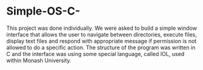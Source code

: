 # Simple-OS-C-
This project was done individually. We were asked to build a simple window interface that allows the user to navigate between directories, execute files, display text files and respond with appropriate message if permission is not allowed to do a specific action.
The structure of the program was written in C and the interface was using some special language, called IOL, used within Monash University.
